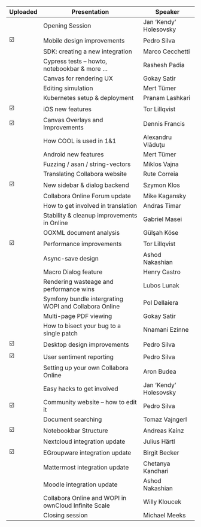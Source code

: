 | Uploaded | Presentation                                          | Speaker                |
|----------|-------------------------------------------------------|------------------------|
|          | Opening Session                                       | Jan ‘Kendy’ Holesovsky |
|     ☑️    | Mobile design improvements                            | Pedro Silva            |
|          | SDK: creating a new integration                       | Marco Cecchetti        |
|          | Cypress tests – howto, notebookbar & more …           | Rashesh Padia          |
|          | Canvas for rendering UX                               | Gokay Satir            |
|          | Editing simulation                                    | Mert Tümer             |
|          | Kubernetes setup & deployment                         | Pranam Lashkari        |
|     ☑️    | iOS new features                                      | Tor Lillqvist          |
|     ☑️    | Canvas Overlays and Improvements                      | Dennis Francis         |
|          | How COOL is used in 1&1                               | Alexandru Vlăduţu      |
|          | Android new features                                  | Mert Tümer             |
|          | Fuzzing / asan / string-vectors                       | Miklos Vajna           |
|          | Translating Collabora website                         | Rute Correia           |
|    ☑️    | New sidebar & dialog backend                          | Szymon Klos            |
|          | Collabora Online Forum update                         | Mike Kagansky          |
|          | How to get involved in translation                    | Andras Timar           |
|          | Stability & cleanup improvements in Online            | Gabriel Masei          |
|          | OOXML document analysis                               | Gülşah Köse            |
|    ☑️     | Performance improvements                              | Tor Lillqvist          |
|          | Async-save design                                     | Ashod Nakashian        |
|          | Macro Dialog feature                                  | Henry Castro           |
|          | Rendering wasteage and performance wins               | Lubos Lunak            |
|          | Symfony bundle intergrating WOPI and Collabora Online | Pol Dellaiera          |
|          | Multi-page PDF viewing                                | Gokay Satir            |
|          | How to bisect your bug to a single patch              | Nnamani Ezinne         |
|    ☑️     | Desktop design improvements                           | Pedro Silva            |
|    ☑️     | User sentiment reporting                              | Pedro Silva            |
|          | Setting up your own Collabora Online                  | Aron Budea             |
|          | Easy hacks to get involved                            | Jan ‘Kendy’ Holesovsky |
|    ☑️     | Community website – how to edit it                    | Pedro Silva            |
|          | Document searching                                    | Tomaz Vajngerl         |
|    ☑️     | Notebookbar Structure                                 | Andreas Kainz          |
|          | Nextcloud integration update                          | Julius Härtl           |
|    ☑️     | EGroupware integration update                         | Birgit Becker          |
|          | Mattermost integration update                         | Chetanya Kandhari      |
|          | Moodle integration update                             | Ashod Nakashian        |
|          | Collabora Online and WOPI in ownCloud Infinite Scale  | Willy Kloucek          |
|          | Closing session                                       | Michael Meeks          |
